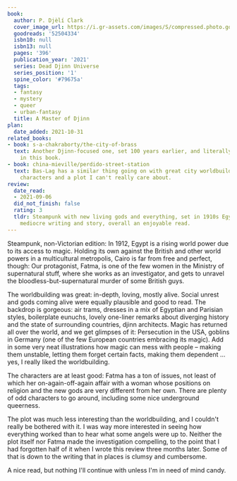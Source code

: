 ```yaml
---
book:
  author: P. Djèlí Clark
  cover_image_url: https://i.gr-assets.com/images/S/compressed.photo.goodreads.com/books/1600715136l/52504334._SY475_.jpg
  goodreads: '52504334'
  isbn10: null
  isbn13: null
  pages: '396'
  publication_year: '2021'
  series: Dead Djinn Universe
  series_position: '1'
  spine_color: '#79675a'
  tags:
  - fantasy
  - mystery
  - queer
  - urban-fantasy
  title: A Master of Djinn
plan:
  date_added: 2021-10-31
related_books:
- book: s-a-chakraborty/the-city-of-brass
  text: Another Djinn-focused one, set 100 years earlier, and literally referred to
    in this book.
- book: china-mieville/perdido-street-station
  text: Bas-Lag has a similar thing going on with great city worldbuilding, less interesting
    characters and a plot I can't really care about.
review:
  date_read:
  - 2021-09-06
  did_not_finish: false
  rating: 3
  tldr: Steampunk with new living gods and everything, set in 1910s Egypt. Great worldbuilding,
    mediocre writing and story, overall an enjoyable read.
---
```


Steampunk, non-Victorian edition: In 1912, Egypt is a rising world power due to its access to magic. Holding its own
against the British and other world powers in a multicultural metropolis, Cairo is far from free and perfect, though: 
Our protagonist, Fatma, is one of the few women in the Ministry of supernatural stuff, where she works as an
investigator, and gets to unravel the bloodless-but-supernatural murder of some British guys.

The worldbuilding was great: in-depth, loving, mostly alive. Social unrest and gods coming alive were equally plausible
and good to read. The backdrop is gorgeous: air trams, dresses in a mix of Egyptian and Parisian styles, boilerplate
eunuchs, lovely one-liner remarks about diverging history and the state of surrounding countries, djinn architects.
Magic has returned all over the world, and we get glimpses of it: Persecution in the USA, goblins in Germany (one of the
few European countries embracing its magic). Add in some very neat illustrations how magic can mess with people – making
them unstable, letting them forget certain facts, making them dependent … yes, I really liked the worldbuilding.

The characters are at least good: Fatma has a ton of issues, not least of which her on-again-off-again
affair with a woman whose positions on religion and the new gods are very different from her own. There are plenty of
odd characters to go around, including some nice underground queerness.

The plot was much less interesting than the worldbuilding, and I couldn't really be bothered with it. I was way more
interested in seeing how everything worked than to hear what some angels were up to. Neither the plot itself nor Fatma
made the investigation compelling, to the point that I had forgotten half of it when I wrote this review three months
later. Some of that is down to the writing that in places is clumsy and cumbersome.

A nice read, but nothing I'll continue with unless I'm in need of mind candy.

